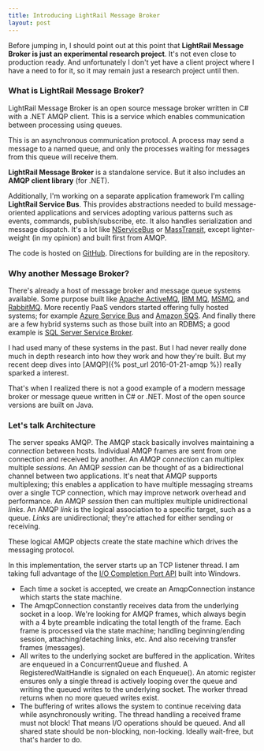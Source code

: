 ```yaml
---
title: Introducing LightRail Message Broker
layout: post
---
```


Before jumping in, I should point out at this point that **LightRail Message Broker is just an experimental research project**. It's not even close to production ready. And unfortunately I don't yet have a client project where I have a need to for it, so it may remain just a research project until then.

### What is LightRail Message Broker?

LightRail Message Broker is an open source message broker written in C# with a .NET AMQP client. This is a service which enables communication between processing using queues.

This is an asynchronous communication protocol. A process may send a message to a named queue, and only the processes waiting for messages from this queue will receive them.

**LightRail Message Broker** is a standalone service. But it also includes an **AMQP client library** (for .NET).

Additionally, I'm working on a separate application framework I'm calling **LightRail Service Bus**. This provides abstractions needed to build message-oriented applications and services adopting various patterns such as events, commands, publish/subscribe, etc. It also handles serialization and message dispatch. It's a lot like [NServiceBus](https://github.com/Particular/NServiceBus) or [MassTransit](https://github.com/MassTransit/MassTransit), except lighter-weight (in my opinion) and built first from AMQP.

The code is hosted on [GitHub](https://github.com/jdaigle/LightRail). Directions for building are in the repository.

### Why another Message Broker?

There's already a host of message broker and message queue systems available. Some purpose built like [Apache ActiveMQ](https://en.wikipedia.org/wiki/Apache_ActiveMQ), [IBM MQ](https://en.wikipedia.org/wiki/IBM_WebSphere_MQ), [MSMQ](https://en.wikipedia.org/wiki/Microsoft_Message_Queuing), and [RabbitMQ](https://en.wikipedia.org/wiki/RabbitMQ). More recently PaaS vendors started offering fully hosted systems; for example [Azure Service Bus](https://en.wikipedia.org/wiki/Microsoft_Azure) and [Amazon SQS](https://en.wikipedia.org/wiki/Amazon_Simple_Queue_Service). And finally there are a few hybrid systems such as those built into an RDBMS; a good example is [SQL Server Service Broker](https://en.wikipedia.org/wiki/Microsoft_SQL_Server#Service_Broker).

I had used many of these systems in the past. But I had never really done much in depth research into how they work and how they're built. But my recent deep dives into [AMQP]({% post_url 2016-01-21-amqp %}) really sparked a interest.

That's when I realized there is not a good example of a modern message broker or message queue written in C# or .NET. Most of the open source versions are built on Java.

### Let's talk Architecture

The server speaks AMQP. The AMQP stack basically involves maintaining a *connection* between hosts. Individual AMQP frames are sent from one connection and received by another. An AMQP *connection* can multiplex multiple *sessions*. An AMQP *session* can be thought of as a bidirectional channel between two applications. It's neat that AMQP supports multiplexing; this enables a application to have multiple messaging streams over a single TCP connection, which may improve network overhead and performance. An AMQP *session* then can multiplex multiple unidirectional *links*. An AMQP *link* is the logical association to a specific target, such as a queue. *Links* are unidirectional; they're attached for either sending or receiving.

These logical AMQP objects create the state machine which drives the messaging protocol.

In this implementation, the server starts up an TCP listener thread. I am taking full advantage of the [I/O Completion Port API](https://msdn.microsoft.com/en-us/library/windows/desktop/aa365198.aspx) built into Windows.

- Each time a socket is accepted, we create an AmqpConnection instance which starts the state machine.
- The AmqpConnection constantly receives data from the underlying socket in a loop. We're looking for AMQP frames, which always begin with a 4 byte preamble indicating the total length of the frame. Each frame is processed via the state machine; handling beginning/ending session, attaching/detaching links, etc. And also receiving transfer frames (messages).
- All writes to the underlying socket are buffered in the application. Writes are enqueued in a ConcurrentQueue and flushed. A RegisteredWaitHandle is signaled on each Enqueue(). An atomic register ensures only a single thread is actively looping over the queue and writing the queued writes to the underlying socket. The worker thread returns when no more queued writes exist.
- The buffering of writes allows the system to continue receiving data while asynchronously writing. The thread handling a received frame must not block! That means I/O operations should be queued. And all shared state should be non-blocking, non-locking. Ideally wait-free, but that's harder to do.